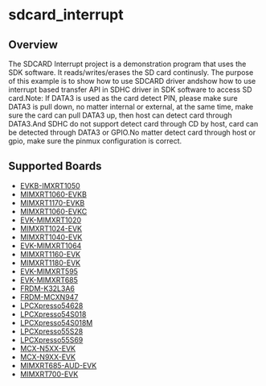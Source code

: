 # sdcard_interrupt

## Overview

The SDCARD Interrupt project is a demonstration program that uses the SDK
software. It reads/writes/erases the SD card continusly. The purpose of this
example is to show how to use SDCARD driver andshow how to use interrupt based
transfer API in SDHC driver in SDK software to access SD card.Note: If DATA3 is
used as the card detect PIN, please make sure DATA3 is pull down, no matter
internal or external, at the same time, make sure the card can pull DATA3 up,
then host can detect card through DATA3.And SDHC do not support detect card
through CD by host, card can be detected through DATA3 or GPIO.No matter detect
card through host or gpio, make sure the pinmux configuration is correct.

## Supported Boards
- [EVKB-IMXRT1050](../../_boards/evkbimxrt1050/sdmmc_examples/sdcard_interrupt/example_board_readme.md)
- [MIMXRT1060-EVKB](../../_boards/evkbmimxrt1060/sdmmc_examples/sdcard_interrupt/example_board_readme.md)
- [MIMXRT1170-EVKB](../../_boards/evkbmimxrt1170/sdmmc_examples/sdcard_interrupt/example_board_readme.md)
- [MIMXRT1060-EVKC](../../_boards/evkcmimxrt1060/sdmmc_examples/sdcard_interrupt/example_board_readme.md)
- [EVK-MIMXRT1020](../../_boards/evkmimxrt1020/sdmmc_examples/sdcard_interrupt/example_board_readme.md)
- [MIMXRT1024-EVK](../../_boards/evkmimxrt1024/sdmmc_examples/sdcard_interrupt/example_board_readme.md)
- [MIMXRT1040-EVK](../../_boards/evkmimxrt1040/sdmmc_examples/sdcard_interrupt/example_board_readme.md)
- [EVK-MIMXRT1064](../../_boards/evkmimxrt1064/sdmmc_examples/sdcard_interrupt/example_board_readme.md)
- [MIMXRT1160-EVK](../../_boards/evkmimxrt1160/sdmmc_examples/sdcard_interrupt/example_board_readme.md)
- [MIMXRT1180-EVK](../../_boards/evkmimxrt1180/sdmmc_examples/sdcard_interrupt/example_board_readme.md)
- [EVK-MIMXRT595](../../_boards/evkmimxrt595/sdmmc_examples/sdcard_interrupt/example_board_readme.md)
- [EVK-MIMXRT685](../../_boards/evkmimxrt685/sdmmc_examples/sdcard_interrupt/example_board_readme.md)
- [FRDM-K32L3A6](../../_boards/frdmk32l3a6/sdmmc_examples/sdcard_interrupt/example_board_readme.md)
- [FRDM-MCXN947](../../_boards/frdmmcxn947/sdmmc_examples/sdcard_interrupt/example_board_readme.md)
- [LPCXpresso54628](../../_boards/lpcxpresso54628/sdmmc_examples/sdcard_interrupt/example_board_readme.md)
- [LPCXpresso54S018](../../_boards/lpcxpresso54s018/sdmmc_examples/sdcard_interrupt/example_board_readme.md)
- [LPCXpresso54S018M](../../_boards/lpcxpresso54s018m/sdmmc_examples/sdcard_interrupt/example_board_readme.md)
- [LPCXpresso55S28](../../_boards/lpcxpresso55s28/sdmmc_examples/sdcard_interrupt/example_board_readme.md)
- [LPCXpresso55S69](../../_boards/lpcxpresso55s69/sdmmc_examples/sdcard_interrupt/example_board_readme.md)
- [MCX-N5XX-EVK](../../_boards/mcxn5xxevk/sdmmc_examples/sdcard_interrupt/example_board_readme.md)
- [MCX-N9XX-EVK](../../_boards/mcxn9xxevk/sdmmc_examples/sdcard_interrupt/example_board_readme.md)
- [MIMXRT685-AUD-EVK](../../_boards/mimxrt685audevk/sdmmc_examples/sdcard_interrupt/example_board_readme.md)
- [MIMXRT700-EVK](../../_boards/mimxrt700evk/sdmmc_examples/sdcard_interrupt/example_board_readme.md)
